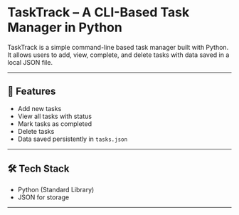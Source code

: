 # TaskTrack – A CLI-Based Task Manager in Python

TaskTrack is a simple command-line based task manager built with Python. It allows users to add, view, complete, and delete tasks with data saved in a local JSON file.

---

## 🚀 Features

- Add new tasks
- View all tasks with status
- Mark tasks as completed
- Delete tasks
- Data saved persistently in `tasks.json`

---

## 🛠 Tech Stack

- Python (Standard Library)
- JSON for storage

---
